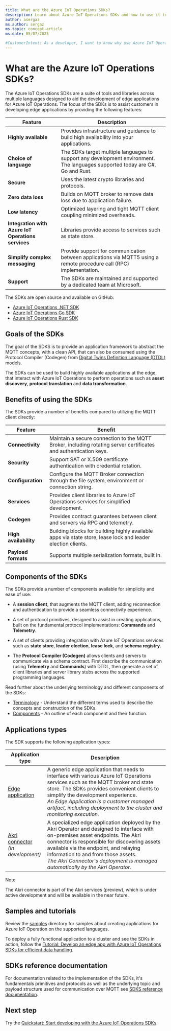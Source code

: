 ```yaml
---
title: What are the Azure IoT Operations SDKs?
description: Learn about Azure IoT Operations SDKs and how to use it to develop highly available edge applications.
author: asergaz
ms.author: sergaz
ms.topic: concept-article
ms.date: 05/07/2025

#CustomerIntent: As a developer, I want to know why use Azure IoT Operations SDKs to develop highly available edge applications.
---
```


# What are the Azure IoT Operations SDKs?

The Azure IoT Operations SDKs are a suite of tools and libraries across multiple languages designed to aid the development of edge applications for Azure IoT Operations. The focus of the SDKs is to assist customers in developing edge applications by providing the following features:

| Feature | Description |
|---------|---------|
| **Highly available** | Provides infrastructure and guidance to build high availability into your applications. |
| **Choice of language** | The SDKs target multiple languages to support any development environment. The languages supported today are C#, Go and Rust. |
| **Secure** | Uses the latest crypto libraries and protocols. |
| **Zero data loss** | Builds on MQTT broker to remove data loss due to application failure. |
| **Low latency** | Optimized layering and tight MQTT client coupling minimized overheads. |
| **Integration with Azure IoT Operations services** | Libraries provide access to services such as state store. |
| **Simplify complex messaging** | Provide support for communication between applications via MQTT5 using a remote procedure call (RPC) implementation. |
| **Support** | The SDKs are maintained and supported by a dedicated team at Microsoft. |

The SDKs are open source and available on GitHub:

- [Azure IoT Operations .NET SDK](https://github.com/Azure/iot-operations-sdks/tree/main/dotnet)
- [Azure IoT Operations Go SDK](https://github.com/Azure/iot-operations-sdks/tree/main/go)
- [Azure IoT Operations Rust SDK](https://github.com/Azure/iot-operations-sdks/tree/main/rust)

## Goals of the SDKs

The goal of the SDKS is to provide an application framework to abstract the MQTT concepts, with a clean API, that can also be consumed using the Protocol Compiler (Codegen) from [Digital Twins Definition Language (DTDL)](https://github.com/Azure/opendigitaltwins-dtdl/blob/master/README.md) models.

The SDKs can be used to build highly available applications at the edge, that interact with Azure IoT Operations to perform operations such as **asset discovery**, **protocol translation** and **data transformation**.

## Benefits of using the SDKs

The SDKs provide a number of benefits compared to utilizing the MQTT client directly:

| Feature | Benefit |
|-|-|
| **Connectivity** | Maintain a secure connection to the MQTT Broker, including rotating server certificates and authentication keys. |
| **Security** | Support SAT or X.509 certificate authentication with credential rotation. |
| **Configuration** | Configure the MQTT Broker connection through the file system, environment or connection string. |
| **Services** | Provides client libraries to Azure IoT Operations services for simplified development. |
| **Codegen** | Provides contract guarantees between client and servers via RPC and telemetry. |
| **High availability** | Building blocks for building highly available apps via state store, lease lock and leader election clients. |
| **Payload formats** | Supports multiple serialization formats, built in. |

## Components of the SDKs

The SDKs provide a number of components available for simplicity and ease of use:

* A **session client**, that augments the MQTT client, adding reconnection and authentication to provide a seamless connectivity experience.

* A set of protocol primitives, designed to assist in creating applications, built on the fundamental protocol implementations: **Commands** and **Telemetry**. 

* A set of clients providing integration with Azure IoT Operations services such as **state store**, **leader election**, **lease lock**, and **schema registry**.

* The **Protocol Compiler (Codegen)** allows clients and servers to communicate via a schema contract. First describe the communication (using **Telemetry** and **Commands**) with DTDL, then generate a set of client libraries and server library stubs across the supported programming languages.

Read further about the underlying terminology and different components of the SDKs:

<!-- TODO: Move all .md files under /doc, /doc/edge_application, /doc/akri_connector, /samples/event_driven_app folders to learn? -->

* [Terminology](https://github.com/Azure/iot-operations-sdks/blob/main/doc/terminology.md) - Understand the different terms used to describe the concepts and construction of the SDKs.
* [Components](https://github.com/Azure/iot-operations-sdks/blob/main/doc/components.md) - An outline of each component and their function.

## Applications types

The SDK supports the following application types:

| Application type | Description |
|-|-|
| [Edge application](https://github.com/Azure/iot-operations-sdks/blob/main/doc/edge_application/README.md) | A generic edge application that needs to interface with various Azure IoT Operations services such as the MQTT broker and state store. The SDKs provides convenient clients to simplify the development experience. </br>*An Edge Application is a customer managed artifact, including deployment to the cluster and monitoring execution.* |
| [Akri connector](https://github.com/Azure/iot-operations-sdks/blob/main/doc/akri_connector/README.md)</br>*(in development)*| A specialized edge application deployed by the Akri Operator and designed to interface with on-premises asset endpoints. The Akri connector is responsible for discovering assets available via the endpoint, and relaying information to and from those assets.</br>*The Akri Connector's deployment is managed automatically by the Akri Operator.* |

> [!NOTE]
> The Akri connector is part of the Akri services (preview), which is under active development and will be available in the near future.

## Samples and tutorials

Review the [samples](/samples) directory for samples about creating applications for Azure IoT Operation on the supported languages.

To deploy a fully functional application to a cluster and see the SDKs in action, follow the [Tutorial: Develop an edge app with Azure IoT Operations SDKs for efficient data handling](tutorial-develop-edge-app.md).

## SDKs reference documentation

For documentation related to the implementation of the SDKs, it's fundamentals primitives and protocols as well as the underlying topic and payload structure used for communication over MQTT see [SDKS reference documentation](https://github.com/Azure/iot-operations-sdks/blob/main/doc/reference/README.md).

## Next step

Try the [Quickstart: Start developing with the Azure IoT Operations SDKs](develop-edge-apps/quickstart-get-started-sdks.md).